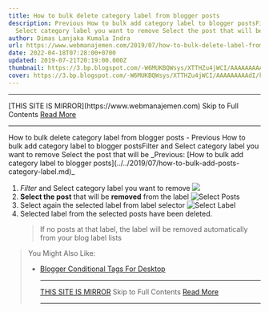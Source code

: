 ```yaml
---
title: How to bulk delete category label from blogger posts
description: Previous How to bulk add category label to blogger postsFilter and
  Select category label you want to remove Select the post that will be
author: Dimas Lanjaka Kumala Indra
url: https://www.webmanajemen.com/2019/07/how-to-bulk-delete-label-from-blogger.html
date: 2022-04-18T07:28:00+0700
updated: 2019-07-21T20:19:00.000Z
thumbnail: https://3.bp.blogspot.com/-W6MUKBQWsys/XTTHZu4jWCI/AAAAAAAAAdI/kShJnPPkBgIWriKW2AAXvnH41q4-R2DhQCLcBGAs/s1600/Screenshot_4.png
cover: https://3.bp.blogspot.com/-W6MUKBQWsys/XTTHZu4jWCI/AAAAAAAAAdI/kShJnPPkBgIWriKW2AAXvnH41q4-R2DhQCLcBGAs/s1600/Screenshot_4.png
---
```


<hr/> [THIS SITE IS MIRROR](https://www.webmanajemen.com) Skip to Full Contents <a href="https://www.webmanajemen.com/2019/07/how-to-bulk-delete-label-from-blogger.html" rel="follow" class="button" id="read-more">Read More</a> <hr/> How to bulk delete category label from blogger posts - Previous How to bulk add category label to blogger postsFilter and Select category label you want to remove Select the post that will be _Previous: [How to bulk add category label to blogger posts](../../2019/07/how-to-bulk-add-posts-category-label.md)_

1.  _Filter_ and Select category label you want to remove [![](https://3.bp.blogspot.com/-W6MUKBQWsys/XTTHZu4jWCI/AAAAAAAAAdI/kShJnPPkBgIWriKW2AAXvnH41q4-R2DhQCLcBGAs/s1600/Screenshot_4.png)](https://3.bp.blogspot.com/-W6MUKBQWsys/XTTHZu4jWCI/AAAAAAAAAdI/kShJnPPkBgIWriKW2AAXvnH41q4-R2DhQCLcBGAs/s1600/Screenshot_4.png)
2.  **Select the post** that will be **removed** from the label ![Select Posts](https://3.bp.blogspot.com/-43zGiVgY4Fk/XTTHOVXzg_I/AAAAAAAAAdE/mo_hABpl43YcelluUTcohR6K_oFTWEp9wCLcBGAs/s1600/Screenshot_5.png)
3.  Select again the selected label from label selector ![Select Label](https://2.bp.blogspot.com/-hwB2UcHi24w/XTTIWXqs4YI/AAAAAAAAAdk/UtOgg6ikCQ0LVaePFIq6vuDnEJj4flrugCLcBGAs/s1600/Screenshot_6.png)
4.  Selected label from the selected posts have been deleted.
    > If no posts at that label, the label will be removed automatically from your blog label lists

> You Might Also Like:
> - [Blogger Conditional Tags For Desktop](../../2017/05/conditional-tags-blogger-for-desktop.md) <hr/> [THIS SITE IS MIRROR](https://www.webmanajemen.com) Skip to Full Contents <a href="https://www.webmanajemen.com/2019/07/how-to-bulk-delete-label-from-blogger.html" rel="follow" class="button" id="read-more">Read More</a> <hr/>